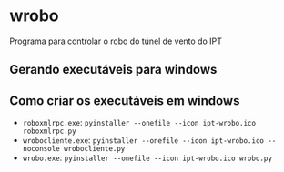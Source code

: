 # wrobo


Programa para controlar o robo do túnel de vento do IPT


## Gerando executáveis para windows

## Como criar os executáveis em windows

 * `roboxmlrpc.exe`: `pyinstaller --onefile --icon ipt-wrobo.ico roboxmlrpc.py`
 * `wrobocliente.exe`: `pyinstaller --onefile --icon ipt-wrobo.ico --noconsole wrobocliente.py`
 * `wrobo.exe`: `pyinstaller --onefile --icon ipt-wrobo.ico wrobo.py`




